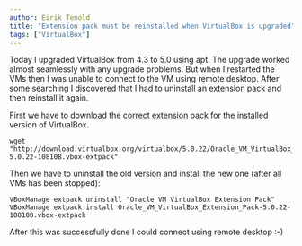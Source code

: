 ```yaml
---
author: Eirik Tenold
title: "Extension pack must be reinstalled when VirtualBox is upgraded"
tags: ["VirtualBox"]
---
```


Today I upgraded VirtualBox from 4.3 to 5.0 using apt. The upgrade worked almost seamlessly with any upgrade problems. But
when I restarted the VMs then I was unable to connect to the VM using remote desktop. After some searching I discovered
that I had to uninstall an extension pack and then reinstall it again.

First we have to download the [correct extension pack](https://www.virtualbox.org/wiki/Downloads) for the installed version of VirtualBox.

	wget "http://download.virtualbox.org/virtualbox/5.0.22/Oracle_VM_VirtualBox_Extension_Pack-5.0.22-108108.vbox-extpack"
	
Then we have to uninstall the old version and install the new one (after all VMs has been stopped):

	VBoxManage extpack uninstall "Oracle VM VirtualBox Extension Pack"
	VBoxManage extpack install Oracle_VM_VirtualBox_Extension_Pack-5.0.22-108108.vbox-extpack
	
After this was successfully done I could connect using remote desktop :-)